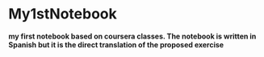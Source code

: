 # My1stNotebook

**my first notebook based on coursera classes. The notebook is written in Spanish but it is the direct translation of the proposed exercise**
